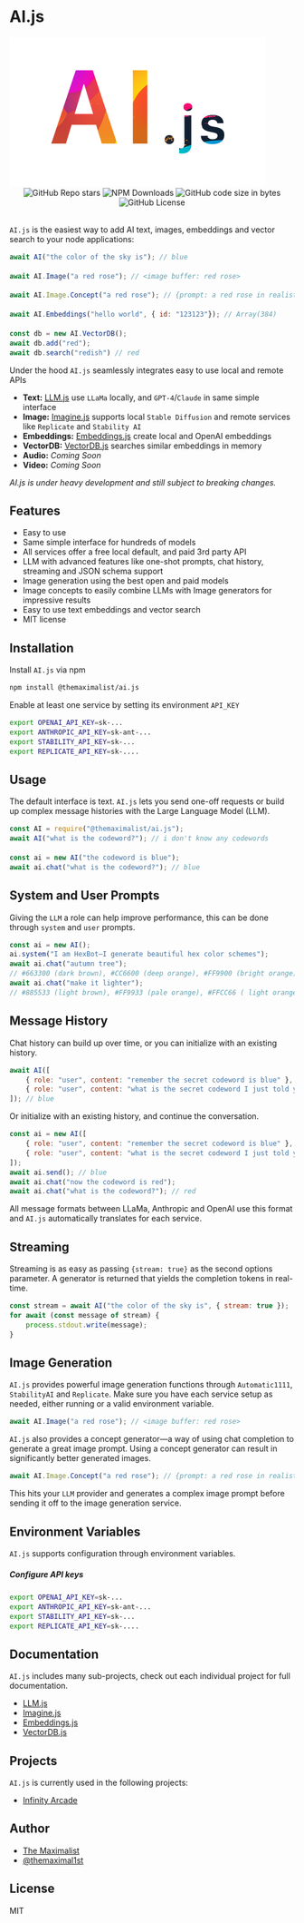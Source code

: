 # AI.js

<img src="logo.png" />

<div class="badges" style="text-align: center">
<img alt="GitHub Repo stars" src="https://img.shields.io/github/stars/themaximal1st/ai.js">
<img alt="NPM Downloads" src="https://img.shields.io/npm/dt/%40themaximalist%2Fai.js">
<img alt="GitHub code size in bytes" src="https://img.shields.io/github/languages/code-size/themaximal1st/ai.js">
<img alt="GitHub License" src="https://img.shields.io/github/license/themaximal1st/ai.js">
</div>

<br />

`AI.js` is the easiest way to add AI text, images, embeddings and vector search to your node applications:

```javascript
await AI("the color of the sky is"); // blue

await AI.Image("a red rose"); // <image buffer: red rose>

await AI.Image.Concept("a red rose"); // {prompt: a red rose in realist style, watercolor ...", <image buffer>}

await AI.Embeddings("hello world", { id: "123123"}); // Array(384)

const db = new AI.VectorDB();
await db.add("red");
await db.search("redish") // red
```

Under the hood `AI.js` seamlessly integrates easy to use local and remote APIs

* **Text:** [LLM.js](https://github.com/themaximal1st/llm.js) use `LLaMa` locally, and `GPT-4`/`Claude` in same simple interface
* **Image:** [Imagine.js](https://github.com/themaximal1st/imagine.js) supports local `Stable Diffusion` and remote services like `Replicate` and `Stability AI`
* **Embeddings:** [Embeddings.js](https://github.com/themaximal1st/embeddings.js) create local and OpenAI embeddings
* **VectorDB:** [VectorDB.js](https://github.com/themaximal1st/vectordb.js) searches similar embeddings in memory
* **Audio:** *Coming Soon*
* **Video:** *Coming Soon*

*AI.js is under heavy development and still subject to breaking changes.*

## Features

* Easy to use
* Same simple interface for hundreds of models
* All services offer a free local default, and paid 3rd party API
* LLM with advanced features like one-shot prompts, chat history, streaming and JSON schema support
* Image generation using the best open and paid models
* Image concepts to easily combine LLMs with Image generators for impressive results
* Easy to use text embeddings and vector search
* MIT license



## Installation

Install `AI.js` via npm

```bash
npm install @themaximalist/ai.js
```

Enable at least one service by setting its environment `API_KEY`

```bash
export OPENAI_API_KEY=sk-...
export ANTHROPIC_API_KEY=sk-ant-...
export STABILITY_API_KEY=sk-...
export REPLICATE_API_KEY=sk-....
```



## Usage

The default interface is text. `AI.js` lets you send one-off requests or build up complex message histories with the Large Language Model (LLM).

```javascript
const AI = require("@themaximalist/ai.js");
await AI("what is the codeword?"); // i don't know any codewords

const ai = new AI("the codeword is blue");
await ai.chat("what is the codeword?"); // blue
```



## System and User Prompts

Giving the `LLM` a role can help improve performance, this can be done through `system` and `user` prompts.

```javascript
const ai = new AI();
ai.system("I am HexBot—I generate beautiful hex color schemes");
await ai.chat("autumn tree");
// #663300 (dark brown), #CC6600 (deep orange), #FF9900 (bright orange), #FFCC00 (golden yellow), #663399 (deep purple)
await ai.chat("make it lighter");
// #885533 (light brown), #FF9933 (pale orange), #FFCC66 ( light orange), #FFEE99 (pale yellow), #9966CC (light purple)
```



## Message History

Chat history can build up over time, or you can initialize with an existing history.

```javascript
await AI([
    { role: "user", content: "remember the secret codeword is blue" },
    { role: "user", content: "what is the secret codeword I just told you?" },
]); // blue
```
Or initialize with an existing history, and continue the conversation.

```javascript
const ai = new AI([
    { role: "user", content: "remember the secret codeword is blue" },
    { role: "user", content: "what is the secret codeword I just told you?" },
]);
await ai.send(); // blue
await ai.chat("now the codeword is red");
await ai.chat("what is the codeword?"); // red
```

All message formats between LLaMa, Anthropic and OpenAI use this format and `AI.js` automatically translates for each service.



## Streaming

Streaming is as easy as passing `{stream: true}` as the second options parameter. A generator is returned that yields the completion tokens in real-time.

```javascript
const stream = await AI("the color of the sky is", { stream: true });
for await (const message of stream) {
    process.stdout.write(message);
}
```



## Image Generation

`AI.js` provides powerful image generation functions through `Automatic1111`, `StabilityAI` and `Replicate`. Make sure you have each service setup as needed, either running or a valid environment variable.

```javascript
await AI.Image("a red rose"); // <image buffer: red rose>
```

`AI.js` also provides a concept generator—a way of using chat completion to generate a great image prompt. Using a concept generator can result in significantly better generated images.

```javascript
await AI.Image.Concept("a red rose"); // {prompt: a red rose in realist style, watercolor ...", <image buffer>}
```

This hits your `LLM` provider and generates a complex image prompt before sending it off to the image generation service. 



## Environment Variables

`AI.js` supports configuration through environment variables.

##### Configure API keys

```bash
export OPENAI_API_KEY=sk-...
export ANTHROPIC_API_KEY=sk-ant-...
export STABILITY_API_KEY=sk-...
export REPLICATE_API_KEY=sk-....
```



## Documentation

`AI.js` includes many sub-projects, check out each individual project for full documentation.

* [LLM.js](https://github.com/themaximal1st/llm.js)
* [Imagine.js](https://github.com/themaximal1st/imagine.js)
* [Embeddings.js](https://github.com/themaximal1st/embeddings.js)
* [VectorDB.js](https://github.com/themaximal1st/vectordb.js)



## Projects

`AI.js` is currently used in the following projects:

-   [Infinity Arcade](https://infinityarcade.com)



## Author

-   [The Maximalist](https://themaximalist.com/)
-   [@themaximal1st](https://twitter.com/themaximal1st)



## License

MIT
